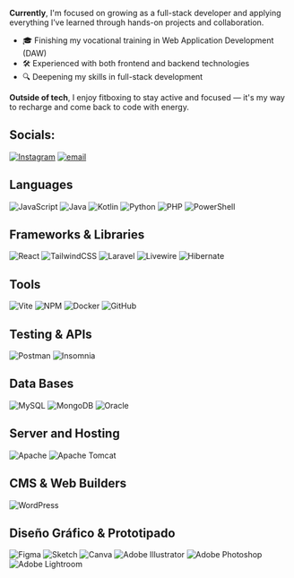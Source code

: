 <!--
# 💫 About Me:
I'm a passionate web developer currently completing my final project to graduate from DAW (Web Application Development). I enjoy building efficient, clean, and user-friendly websites and applications — and I'm always learning something new!

I originally come from the world of art and media — I studied Fine Arts (Graphic Design and Printmaking) in Seville, and Filmmaking in Madrid (Septima Ars), where I worked in the audiovisual industry for 5 years on TV series, programs, and live broadcasts.
-->
**Currently**, I'm focused on growing as a full-stack developer and applying everything I’ve learned through hands-on projects and collaboration.

- 🎓 Finishing my vocational training in Web Application Development (DAW)  
- 🛠️ Experienced with both frontend and backend technologies 
- 🔍 Deepening my skills in full-stack development 

**Outside of tech**, I enjoy fitboxing to stay active and focused — it's my way to recharge and come back to code with energy.

<!-- -->
## Socials:

[![Instagram](https://img.shields.io/badge/Instagram-%23E4405F.svg?logo=Instagram&logoColor=white)](https://instagram.com/s.s.camilleri) [![email](https://img.shields.io/badge/Email-D14836?logo=gmail&logoColor=white)](mailto:sarasanchezcamilleri@gmail.com) 

<!-- ## 💻 Tech Stack -->

## Languages

![JavaScript](https://img.shields.io/badge/javascript-%23323330.svg?style=plastic&logo=javascript&logoColor=%23F7DF1E)
![Java](https://img.shields.io/badge/java-%23ED8B00.svg?style=plastic&logo=openjdk&logoColor=white)
![Kotlin](https://img.shields.io/badge/kotlin-%237F52FF.svg?style=plastic&logo=kotlin&logoColor=white)
![Python](https://img.shields.io/badge/python-3670A0?style=plastic&logo=python&logoColor=ffdd54)
![PHP](https://img.shields.io/badge/php-%23777BB4.svg?style=plastic&logo=php&logoColor=white)
![PowerShell](https://img.shields.io/badge/PowerShell-%235391FE.svg?style=plastic&logo=powershell&logoColor=white)
<!-- ![Markdown](https://img.shields.io/badge/markdown-%23000000.svg?style=plastic&logo=markdown&logoColor=white) -->

<!--  -->
## Frameworks & Libraries

![React](https://img.shields.io/badge/react-%2320232a.svg?style=plastic&logo=react&logoColor=%2361DAFB)
![TailwindCSS](https://img.shields.io/badge/tailwindcss-%2338B2AC.svg?style=plastic&logo=tailwind-css&logoColor=white)
![Laravel](https://img.shields.io/badge/laravel-%23FF2D20.svg?style=plastic&logo=laravel&logoColor=white)
![Livewire](https://img.shields.io/badge/livewire-%234e56a6.svg?style=plastic&logo=livewire&logoColor=white)
![Hibernate](https://img.shields.io/badge/Hibernate-59666C?style=plastic&logo=Hibernate&logoColor=white)
<!-- ![JWT](https://img.shields.io/badge/JWT-black?style=plastic&logo=JSON%20web%20tokens) -->

<!-- ## Herramientas de Desarrollo 
![Kubernetes](https://img.shields.io/badge/kubernetes-%23326ce5.svg?style=plastic&logo=kubernetes&logoColor=white)
-->
## Tools 

![Vite](https://img.shields.io/badge/vite-%23646CFF.svg?style=plastic&logo=vite&logoColor=white)
![NPM](https://img.shields.io/badge/NPM-%23CB3837.svg?style=plastic&logo=npm&logoColor=white)
![Docker](https://img.shields.io/badge/docker-%230db7ed.svg?style=plastic&logo=docker&logoColor=white)
![GitHub](https://img.shields.io/badge/github-%23121011.svg?style=plastic&logo=github&logoColor=white)

<!--  -->
## Testing & APIs

![Postman](https://img.shields.io/badge/Postman-FF6C37?style=plastic&logo=postman&logoColor=white)
![Insomnia](https://img.shields.io/badge/Insomnia-black?style=plastic&logo=insomnia&logoColor=5849BE)

<!--  -->
## Data Bases

![MySQL](https://img.shields.io/badge/mysql-4479A1.svg?style=plastic&logo=mysql&logoColor=white)
![MongoDB](https://img.shields.io/badge/MongoDB-%234ea94b.svg?style=plastic&logo=mongodb&logoColor=white)
![Oracle](https://img.shields.io/badge/Oracle-F80000?style=plastic&logo=oracle&logoColor=white)

<!-- ## Servidores & Hosting 
![Nginx](https://img.shields.io/badge/nginx-%23009639.svg?style=plastic&logo=nginx&logoColor=white)
![Render](https://img.shields.io/badge/Render-%46E3B7.svg?style=plastic&logo=render&logoColor=white)
-->
## Server and Hosting

![Apache](https://img.shields.io/badge/apache-%23D42029.svg?style=plastic&logo=apache&logoColor=white)
![Apache Tomcat](https://img.shields.io/badge/apache%20tomcat-%23F8DC75.svg?style=plastic&logo=apache-tomcat&logoColor=black)

<!-- ## CMS & Web Builders -->
 ## CMS & Web Builders
 
![WordPress](https://img.shields.io/badge/WordPress-%23117AC9.svg?style=plastic&logo=WordPress&logoColor=white)

## Diseño Gráfico & Prototipado

![Figma](https://img.shields.io/badge/figma-%23F24E1E.svg?style=plastic&logo=figma&logoColor=white)
![Sketch](https://img.shields.io/badge/Sketch-FFB387?style=plastic&logo=sketch&logoColor=black)
![Canva](https://img.shields.io/badge/Canva-%2300C4CC.svg?style=plastic&logo=Canva&logoColor=white)
![Adobe Illustrator](https://img.shields.io/badge/adobe%20illustrator-%23FF9A00.svg?style=plastic&logo=adobe%20illustrator&logoColor=white)
![Adobe Photoshop](https://img.shields.io/badge/adobe%20photoshop-%2331A8FF.svg?style=plastic&logo=adobe%20photoshop&logoColor=white)
![Adobe Lightroom](https://img.shields.io/badge/Adobe%20Lightroom-31A8FF.svg?style=plastic&logo=Adobe%20Lightroom&logoColor=white)

<!-- 
# 📊 GitHub Stats:
![](https://github-readme-stats.vercel.app/api?username=SSanCam&theme=monokai&hide_border=false&include_all_commits=true&count_private=true)<br/>
![](https://nirzak-streak-stats.vercel.app/?user=SSanCam&theme=monokai&hide_border=false)<br/>
![](https://github-readme-stats.vercel.app/api/top-langs/?username=SSanCam&theme=monokai&hide_border=false&include_all_commits=true&count_private=true&layout=compact)
-->

<!--
## 🏆 GitHub Trophies
![](https://github-profile-trophy.vercel.app/?username=SSanCam&theme=monokai&no-frame=true&no-bg=false&margin-w=4)
-->

<!-- Proudly created with GPRM ( https://gprm.itsvg.in ) -->
